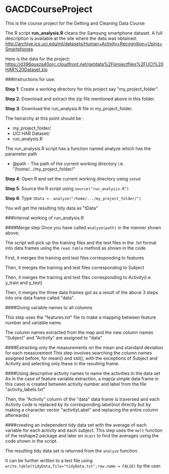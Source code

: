 GACDCourseProject
=================

This is the course project for the Getting and Cleaning Data Course

The R script **run_analysis.R** cleans the Samsung smartphone dataset. A full description is available at the site where the data was obtained:
http://archive.ics.uci.edu/ml/datasets/Human+Activity+Recognition+Using+Smartphones

Here is the data for the project:
https://d396qusza40orc.cloudfront.net/getdata%2Fprojectfiles%2FUCI%20HAR%20Dataset.zip


###Instructions for use:

**Step 1**: Create a working directory for this project say "my_project_folder".

**Step 2**: Download and extract the zip file mentioned above in this folder.

**Step 3**: Download the run_analysis.R file in my_project_folder.

The heirarchy at this point should be :
* my_project_folder/
 * UCI HAR Dataset/
 * run_analysis.R

The run_analysis.R script has a function named analyze which has the parameter path
* @path - The path of the current working directory i.e. "/home/.../my_project_folder/"

**Step 4**: Open R and set the current working directory using `setwd`

**Step 5**: Source the R script using `source("run_analysis.R")`

**Step 6**: Type `tData <- analyze("/home/.../my_project_folder/")`

You will get the resulting tidy data as "tData"


###Internal working of run_analysis.R

####Merge step
Once you have called `analyze(path)` in the manner shown above;

The script will pick up the training files and the test files in the .txt format into data frames using the `read.table` method as shown in the code.

First, it merges the training and test files corresponding to features

Then, it merges the training and test files corresponding to Subject

Then, it merges the training and test files corresponding to Activity(i.e. y_train and y_test)

Then, it merges the three data frames got as a result of the above 3 steps into one data frame called "data".

####Giving variable names to all columns

This step uses the "features.txt" file to make a mapping between feature number and variable name.

The column names extracted from the map and the new column names "Subject" and "Activity" are assigned to "data"

####Extracting only the measurements on the mean and standard deviation for each measurement
This step involves searching the column names assigned before, for mean() and std(), with the exceptions of Subject and Activity and selecting only these in the resulting frame.

####Using descriptive activity names to name the activities in the data set
As in the case of feature variable extraction, a map(a simple data frame in this case) is created between activity number and label from the file "activity_labels.txt"

Then, the "Activity" column of the "data" data frame is traversed and each Activity code is replaced by its corresponding label(not directly but by making a character vector "activityLabel" and replacing the entire column afterwards)

####creating an independent tidy data set with the average of each variable for each activity and each subject.
This step uses the `melt` function of the reshape2 package and later on `dcast` to find the averages using the code shown in the script.

The resulting tidy data set is returned from the `analyze` function.

It can be further written to a text file using `write.table(tidyData,file="tidyData.txt",row.name = FALSE)` by the user.

